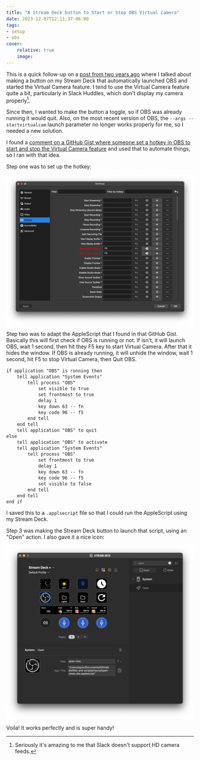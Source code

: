 ```yaml
---
title: "A Stream Deck button to Start or Stop OBS Virtual Camera"
date: 2023-12-07T12:11:37-06:00
tags:
- setup
- obs
cover:
    relative: true
    image: 
---
```


This is a quick follow-up on a [post from two years ago](https://jadin.me/starting-obs-with-streamdeck/) where I talked about making a button on my Stream Deck that automatically launched OBS and started the Virtual Camera feature. I tend to use the Virtual Camera feature quite a bit, particularly in Slack Huddles, which don't display my camera properly[^1].

Since then, I wanted to make the button a toggle, so if OBS was already running it would quit. Also, on the most recent version of OBS, the `--args --startvirtualcam` launch parameter no longer works properly for me, so I needed a new solution.

I found a [comment on a GitHub Gist where someone set a hotkey in OBS to start and stop the Virtual Camera feature](https://gist.github.com/iamkirkbater/ba6278d0ac6d695cb8c6c5fc309ba210?permalink_comment_id=4115758#gistcomment-4115758) and used that to automate things, so I ran with that idea.

Step one was to set up the hotkey:

![OBS's Settings page under hotkeys](<Capture 2023-12-07 12.16.24@2x.png>)

Step two was to adapt the AppleScript that I found in that GitHub Gist. Basically this will first check if OBS is running or not. If isn't, it will launch OBS, wait 1 second, then hit they F5 key to start Virtual Camera. After that it hides the window. If OBS is already running, it will unhide the window, wait 1 second, hit F5 to stop Virtual Camera, then Quit OBS.

```applescript
if application "OBS" is running then
	tell application "System Events"
		tell process "OBS"
			set visible to true
			set frontmost to true
			delay 1
			key down 63 -- fn
			key code 96 -- f5
		end tell
	end tell
	tell application "OBS" to quit
else
	tell application "OBS" to activate
	tell application "System Events"
		tell process "OBS"
			set frontmost to true
			delay 1
			key down 63 -- fn
			key code 96 -- f5
			set visible to false
		end tell
	end tell
end if
```

I saved this to a `.applsecript` file so that I could run the AppleScript using my Stream Deck.

Step 3 was making the Stream Deck button to launch that script, using an "Open" action. I also gave it a nice icon:

![Alt text](<Capture 2023-12-07 12.23.15@2x.png>)

Voila! It works perfectly and is super handy!

[^1]: Seriously it's amazing to me that Slack doesn't support HD camera feeds.
